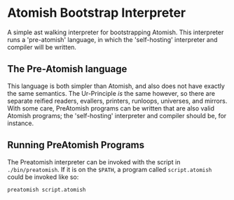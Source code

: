 Atomish Bootstrap Interpreter
=============================

A simple ast walking interpreter for bootstrapping Atomish. This interpreter runs a 'pre-atomish' language, in which the 'self-hosting' interpreter and compiler will be written.

The Pre-Atomish language
------------------------

This language is both simpler than Atomish, and also does not have exactly the same semantics. The Ur-Principle *is* the same however, so there are separate reified readers, evallers, printers, runloops, universes, and mirrors. With some care, PreAtomish programs can be written that are also valid Atomish programs; the 'self-hosting' interpreter and compiler should be, for instance.

Running PreAtomish Programs
---------------------------

The Preatomish interpreter can be invoked with the script in `./bin/preatomish`. If it is on the `$PATH`, a program called `script.atomish` could be invoked like so:

~~~
preatomish script.atomish
~~~
